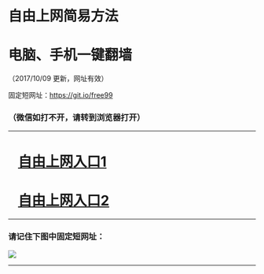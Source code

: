 ﻿# 自由上网简易方法

# 电脑、手机一键翻墙

（2017/10/09 更新，网址有效）

固定短网址：https://git.io/free99

### （微信如打不开，请转到浏览器打开）


***





# &nbsp;&nbsp; <a href="http://ft3141419536.fwq-tz-1001.info/fwqtz01.html?t=100900110539 " target="_blank">自由上网入口1</a>
# &nbsp;&nbsp; <a href="http://ft2318619327.fwq-tz-1002.info/fwqtz02.html?t=100900112840 " target="_blank">自由上网入口2</a>
***

### 请记住下图中固定短网址：

<img src="https://s3-us-west-2.amazonaws.com/fwq-1001/yjfq-20170905okok.png" /> 


***

